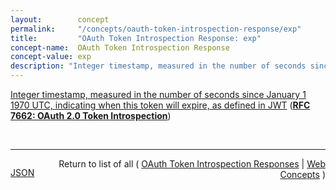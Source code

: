 ```yaml
---
layout:        concept
permalink:     "/concepts/oauth-token-introspection-response/exp"
title:         "OAuth Token Introspection Response: exp"
concept-name:  OAuth Token Introspection Response
concept-value: exp
description: "Integer timestamp, measured in the number of seconds since January 1 1970 UTC, indicating when this token will expire, as defined in JWT"
---
```


[Integer timestamp, measured in the number of seconds since January 1 1970 UTC, indicating when this token will expire, as defined in JWT](https://datatracker.ietf.org/doc/html/rfc7662#section-2.2 "Read documentation for OAuth Token Introspection Response &#34;exp&#34;") (**[RFC 7662: OAuth 2.0 Token Introspection](/specs/IETF/RFC/7662 "This specification defines a method for a protected resource to query an OAuth 2.0 authorization server to determine the active state of an OAuth 2.0 token and to determine meta-information about this token. OAuth 2.0 deployments can use this method to convey information about the authorization context of the token from the authorization server to the protected resource.")**)

<br/>
<hr/>

<p style="float : left"><a href="./exp.json" title="JSON representing this particular Web Concept value">JSON</a></p>
<p style="text-align: right">Return to list of all ( <a href="../oauth-token-introspection-response/">OAuth Token Introspection Responses</a> | <a href="../">Web Concepts</a> )</p>
